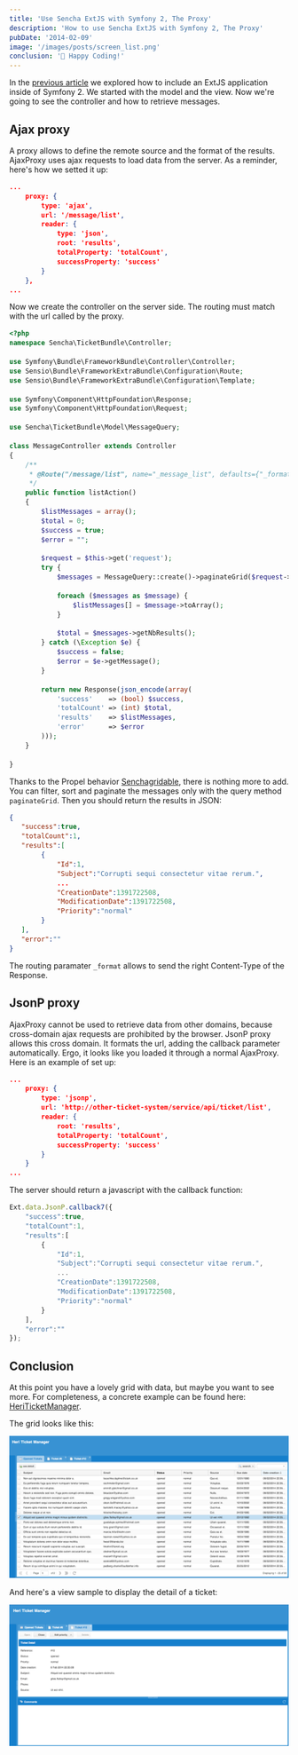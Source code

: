 ```yaml
---
title: 'Use Sencha ExtJS with Symfony 2, The Proxy'
description: 'How to use Sencha ExtJS with Symfony 2, The Proxy'
pubDate: '2014-02-09'
image: '/images/posts/screen_list.png'
conclusion: '💃 Happy Coding!'
---
```


In the [previous article](../2014-02-04-extjs-with-symfony-part1) we explored how to include an ExtJS application inside of Symfony 2.
We started with the model and the view. Now we're going to see the controller and how to retrieve messages.

## Ajax proxy

A proxy allows to define the remote source and the format of the results.
AjaxProxy uses ajax requests to load data from the server. As a reminder, here's how we setted it up:

```json
...
    proxy: {
        type: 'ajax',
        url: '/message/list',
        reader: {
            type: 'json',
            root: 'results',
            totalProperty: 'totalCount',
            successProperty: 'success'
        }
    },
...
```

Now we create the controller on the server side. The routing must match with the url called by the proxy.

```php
<?php
namespace Sencha\TicketBundle\Controller;

use Symfony\Bundle\FrameworkBundle\Controller\Controller;
use Sensio\Bundle\FrameworkExtraBundle\Configuration\Route;
use Sensio\Bundle\FrameworkExtraBundle\Configuration\Template;

use Symfony\Component\HttpFoundation\Response;
use Symfony\Component\HttpFoundation\Request;

use Sencha\TicketBundle\Model\MessageQuery;

class MessageController extends Controller
{
    /**
     * @Route("/message/list", name="_message_list", defaults={"_format": "json"})
     */
    public function listAction()
    {
        $listMessages = array();
        $total = 0;
        $success = true;
        $error = "";

        $request = $this->get('request');
        try {
            $messages = MessageQuery::create()->paginateGrid($request->query);

            foreach ($messages as $message) {
                $listMessages[] = $message->toArray();
            }

            $total = $messages->getNbResults();
        } catch (\Exception $e) {
            $success = false;
            $error = $e->getMessage();
        }

        return new Response(json_encode(array(
            'success'    => (bool) $success,
            'totalCount' => (int) $total,
            'results'    => $listMessages,
            'error'      => $error
        )));
    }

}
```

Thanks to the Propel behavior [Senchagridable](https://github.com/heristop/SenchagridableBehavior/), there is nothing more to add.
You can filter, sort and paginate the messages only with the query method `paginateGrid`. Then you should return the results in JSON:

```json
{
   "success":true,
   "totalCount":1,
   "results":[
        {
            "Id":1,
            "Subject":"Corrupti sequi consectetur vitae rerum.",
            ...
            "CreationDate":1391722508,
            "ModificationDate":1391722508,
            "Priority":"normal"
        }
   ],
   "error":""
}
```

The routing paramater `_format` allows to send the right Content-Type of the Response.

## JsonP proxy

AjaxProxy cannot be used to retrieve data from other domains, because cross-domain ajax requests are prohibited by the browser.
JsonP proxy allows this cross domain. It formats the url, adding the callback parameter automatically.
Ergo, it looks like you loaded it through a normal AjaxProxy. Here is an example of set up:

```json
...
    proxy: {
        type: 'jsonp',
        url: 'http://other-ticket-system/service/api/ticket/list',
        reader: {
            root: 'results',
            totalProperty: 'totalCount',
            successProperty: 'success'
        }
    }
...
```

The server should return a javascript with the callback function:

```js
Ext.data.JsonP.callback7({
    "success":true,
    "totalCount":1,
    "results":[
        {
            "Id":1,
            "Subject":"Corrupti sequi consectetur vitae rerum.",
            ...
            "CreationDate":1391722508,
            "ModificationDate":1391722508,
            "Priority":"normal"
        }
    ],
    "error":""
});
```

## Conclusion

At this point you have a lovely grid with data, but maybe you want to see more.
For completeness, a concrete example can be found here: [HeriTicketManager](https://github.com/heristop/HeriTicketManager/).

The grid looks like this:

![screenshot](/images/posts/screen_list.png)

And here's a view sample to display the detail of a ticket:

![screenshot](/images/posts/screen_show.png)

